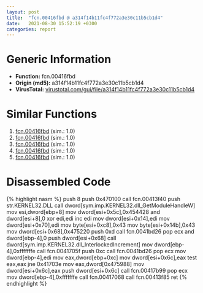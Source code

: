 ```yaml
---
layout: post
title:  "fcn.00416fbd @ a314f14b11fc4f772a3e30c11b5cb1d4"
date:   2021-08-30 15:52:19 +0300
categories: report
---
```


# Generic Information
- **Function:** fcn.00416fbd
- **Origin (md5):** a314f14b11fc4f772a3e30c11b5cb1d4
- **VirusTotal:** [virustotal.com/gui/file/a314f14b11fc4f772a3e30c11b5cb1d4][virustotal_ref]



# Similar Functions

1. [fcn.00416fbd][similar_1_ref] (sim.: 1.0)
2. [fcn.00416fbd][similar_2_ref] (sim.: 1.0)
3. [fcn.00416fbd][similar_3_ref] (sim.: 1.0)
4. [fcn.00416fbd][similar_4_ref] (sim.: 1.0)
5. [fcn.00416fbd][similar_5_ref] (sim.: 1.0)


# Disassembled Code

{% highlight nasm %}
push 8
push 0x470100
call fcn.00413f40
push str.KERNEL32.DLL
call dword[sym.imp.KERNEL32.dll_GetModuleHandleW]
mov esi,dword[ebp+8]
mov dword[esi+0x5c],0x454428
and dword[esi+8],0
xor edi,edi
inc edi
mov dword[esi+0x14],edi
mov dword[esi+0x70],edi
mov byte[esi+0xc8],0x43
mov byte[esi+0x14b],0x43
mov dword[esi+0x68],0x475220
push 0xd
call fcn.0041bd26
pop ecx
and dword[ebp-4],0
push dword[esi+0x68]
call dword[sym.imp.KERNEL32.dll_InterlockedIncrement]
mov dword[ebp-4],0xfffffffe
call fcn.0041705f
push 0xc
call fcn.0041bd26
pop ecx
mov dword[ebp-4],edi
mov eax,dword[ebp+0xc]
mov dword[esi+0x6c],eax
test eax,eax
jne 0x41703e
mov eax,dword[0x475988]
mov dword[esi+0x6c],eax
push dword[esi+0x6c]
call fcn.00417b99
pop ecx
mov dword[ebp-4],0xfffffffe
call fcn.00417068
call fcn.00413f85
ret 
{% endhighlight %}


[similar_1_ref]: /report/fcn.00416fbd@3d7f25d788af3e7f7707a736ac852465
[similar_2_ref]: /report/fcn.00416fbd@b8b9cf6862b0d68d10750002e5baaf97
[similar_3_ref]: /report/fcn.00416fbd@146b14fc12cf789043a79d4f548a23bf
[similar_4_ref]: /report/fcn.00416fbd@e3d061f479f25b8f541d0905c967999c
[similar_5_ref]: /report/fcn.00416fbd@7307643b343733b7fbd7b4b4fb482515
[virustotal_ref]: https://www.virustotal.com/gui/file/a314f14b11fc4f772a3e30c11b5cb1d4